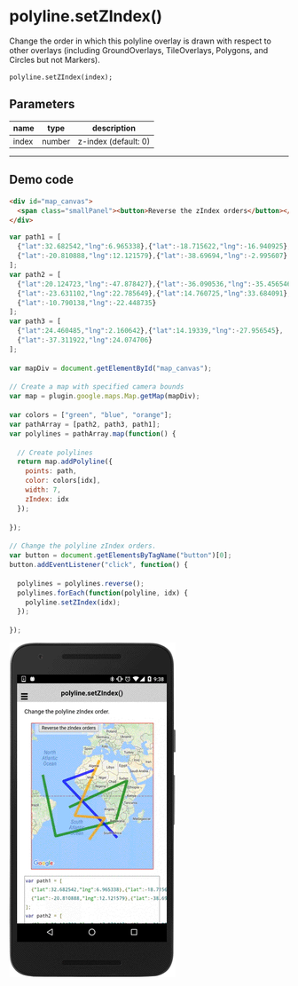 # polyline.setZIndex()

Change the order in which this polyline overlay is drawn with respect to other overlays (including GroundOverlays, TileOverlays, Polygons, and Circles but not Markers).

```
polyline.setZIndex(index);
```

## Parameters

name           | type          | description
---------------|---------------|---------------------------------------
index          | number        | z-index (default: 0)
-----------------------------------------------------------------------

## Demo code

```html
<div id="map_canvas">
  <span class="smallPanel"><button>Reverse the zIndex orders</button></span>
</div>
```

```js
var path1 = [
  {"lat":32.682542,"lng":6.965338},{"lat":-18.715622,"lng":-16.940925},
  {"lat":-20.810888,"lng":12.121579},{"lat":-38.69694,"lng":-2.995607}
];
var path2 = [
  {"lat":20.124723,"lng":-47.878427},{"lat":-36.090536,"lng":-35.456546},
  {"lat":-23.631102,"lng":22.785649},{"lat":14.760725,"lng":33.684091},
  {"lat":-10.790138,"lng":-22.448735}
];
var path3 = [
  {"lat":24.460485,"lng":2.160642},{"lat":14.19339,"lng":-27.956545},
  {"lat":-37.311922,"lng":24.074706}
];

var mapDiv = document.getElementById("map_canvas");

// Create a map with specified camera bounds
var map = plugin.google.maps.Map.getMap(mapDiv);

var colors = ["green", "blue", "orange"];
var pathArray = [path2, path3, path1];
var polylines = pathArray.map(function() {

  // Create polylines
  return map.addPolyline({
    points: path,
    color: colors[idx],
    width: 7,
    zIndex: idx
  });

});

// Change the polyline zIndex orders.
var button = document.getElementsByTagName("button")[0];
button.addEventListener("click", function() {

  polylines = polylines.reverse();
  polylines.forEach(function(polyline, idx) {
    polyline.setZIndex(idx);
  });

});

```

![](image.gif)
